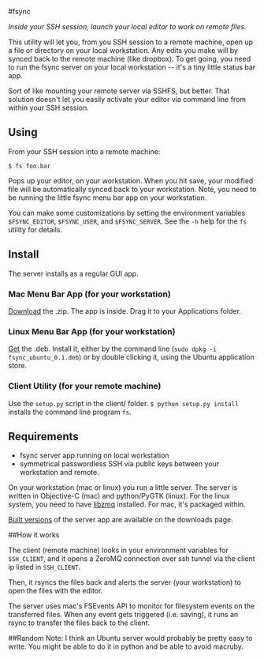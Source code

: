 #fsync

*Inside your SSH session, launch your local editor to work on remote files.*

This utility will let you, from you SSH session to a remote machine, open up a
file or directory on your local workstation. Any edits you make will by synced
back to the remote machine (like dropbox). To get going, you need to run the
fsync server on your local workstation -- it's a tiny little status bar app.

Sort of like mounting your remote server via SSHFS, but better. That solution
doesn't let you easily activate your editor via command line from within your
SSH session.

## Using

From your SSH session into a remote machine:

`$ fs foo.bar`

Pops up your editor, on your workstation. When you hit save, your modified file
will be automatically synced back to your workstation. Note, you need to be
running the little fsync menu bar app on your workstation.

You can make some customizations by setting the environment variables
`$FSYNC_EDITOR`, `$FSYNC_USER`, and `$FSYNC_SERVER`. See the `-h` help for the
`fs` utility for details.

## Install

The server installs as a regular GUI app.

### Mac Menu Bar App (for your workstation)
[Download](https://github.com/rmcgibbo/fsync/downloads) the .zip. The app is
inside. Drag it to your Applications folder.

### Linux Menu Bar App (for your workstation)
[Get](https://github.com/rmcgibbo/fsync/downloads) the .deb. Install it, either
by the command line (`sudo dpkg -i fsync_ubuntu_0.1.deb`) or by double clicking
it, using the Ubuntu application store.

### Client Utility (for your remote machine)
Use the `setup.py` script in the client/ folder. `$ python setup.py install` 
installs the  command line program `fs`.

## Requirements

- fsync server app running on local workstation
- symmetrical passwordless SSH via public keys between your workstation
    and remote.

On your workstation (mac or linux) you run a little server. The server is written
in Objective-C (mac) and python/PyGTK (linux). For the linux system, you need to
have [libzmq](http://www.zeromq.org/intro:get-the-software) installed. For mac,
it's packaged within.

[Built versions](https://github.com/rmcgibbo/fsync/downloads) of the server app
are available on the downloads page.

##How it works

The client (remote machine) looks in your environment variables for `SSH_CLIENT`,
and it opens a ZeroMQ connection over ssh tunnel via the client ip listed in `SSH_CLIENT`.

Then, it rsyncs the files back and alerts the server (your workstation) to open
the files with the editor.

The server uses mac's FSEvents API to monitor for filesystem events on the transferred
files. When any event gets triggered (i.e. saving), it runs an rsync to transfer
the files back to the client.

##Random
Note: I think an Ubuntu server would probably be pretty easy to write. You might be
able to do it in python and be able to avoid macruby.
